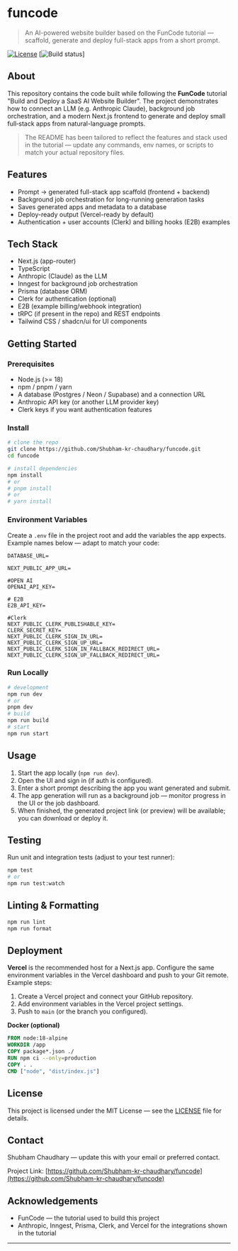 # funcode

> An AI-powered website builder based on the FunCode tutorial — scaffold, generate and deploy full-stack apps from a short prompt.

[![License](https://img.shields.io/badge/license-MIT-blue.svg)](LICENSE)
[![Build status](https://img.shields.io/badge/build-passing-brightgreen.svg)]

## About

This repository contains the code built while following the **FunCode** tutorial "Build and Deploy a SaaS AI Website Builder". The project demonstrates how to connect an LLM (e.g. Anthropic Claude), background job orchestration, and a modern Next.js frontend to generate and deploy small full‑stack apps from natural-language prompts.

> The README has been tailored to reflect the features and stack used in the tutorial — update any commands, env names, or scripts to match your actual repository files.

## Features

* Prompt → generated full-stack app scaffold (frontend + backend)
* Background job orchestration for long-running generation tasks
* Saves generated apps and metadata to a database
* Deploy-ready output (Vercel-ready by default)
* Authentication + user accounts (Clerk) and billing hooks (E2B) examples

## Tech Stack

* Next.js (app-router)
* TypeScript
* Anthropic (Claude) as the LLM
* Inngest for background job orchestration
* Prisma (database ORM)
* Clerk for authentication (optional)
* E2B (example billing/webhook integration)
* tRPC (if present in the repo) and REST endpoints
* Tailwind CSS / shadcn/ui for UI components

## Getting Started

### Prerequisites

* Node.js (>= 18)
* npm / pnpm / yarn
* A database (Postgres / Neon / Supabase) and a connection URL
* Anthropic API key (or another LLM provider key)
* Clerk keys if you want authentication features

### Install

```bash
# clone the repo
git clone https://github.com/Shubham-kr-chaudhary/funcode.git
cd funcode

# install dependencies
npm install
# or
# pnpm install
# or
# yarn install
```

### Environment Variables

Create a `.env` file in the project root and add the variables the app expects. Example names below — adapt to match your code:

```
DATABASE_URL=

NEXT_PUBLIC_APP_URL=

#OPEN AI
OPENAI_API_KEY=

# E2B
E2B_API_KEY=

#Clerk
NEXT_PUBLIC_CLERK_PUBLISHABLE_KEY=
CLERK_SECRET_KEY=
NEXT_PUBLIC_CLERK_SIGN_IN_URL=
NEXT_PUBLIC_CLERK_SIGN_UP_URL=
NEXT_PUBLIC_CLERK_SIGN_IN_FALLBACK_REDIRECT_URL=
NEXT_PUBLIC_CLERK_SIGN_UP_FALLBACK_REDIRECT_URL=

```

### Run Locally

```bash
# development
npm run dev
# or
pnpm dev
# build
npm run build
# start
npm run start
```

## Usage

1. Start the app locally (`npm run dev`).
2. Open the UI and sign in (if auth is configured).
3. Enter a short prompt describing the app you want generated and submit.
4. The app generation will run as a background job — monitor progress in the UI or the job dashboard.
5. When finished, the generated project link (or preview) will be available; you can download or deploy it.

## Testing

Run unit and integration tests (adjust to your test runner):

```bash
npm test
# or
npm run test:watch
```

## Linting & Formatting

```bash
npm run lint
npm run format
```

## Deployment

**Vercel** is the recommended host for a Next.js app. Configure the same environment variables in the Vercel dashboard and push to your Git remote. Example steps:

1. Create a Vercel project and connect your GitHub repository.
2. Add environment variables in the Vercel project settings.
3. Push to `main` (or the branch you configured).

**Docker (optional)**

```dockerfile
FROM node:18-alpine
WORKDIR /app
COPY package*.json ./
RUN npm ci --only=production
COPY . .
CMD ["node", "dist/index.js"]
```

## License

This project is licensed under the MIT License — see the [LICENSE](LICENSE) file for details.

## Contact

Shubham Chaudhary — update this with your email or preferred contact.

Project Link: [https://github.com/Shubham-kr-chaudhary/funcode](https://github.com/Shubham-kr-chaudhary/funcode)

## Acknowledgements

* FunCode — the tutorial used to build this project
* Anthropic, Inngest, Prisma, Clerk, and Vercel for the integrations shown in the tutorial

---
